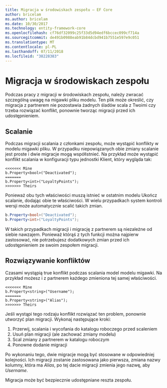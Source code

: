 ```yaml
---
title: Migracja w środowiskach zespołu — EF Core
author: bricelam
ms.author: bricelam
ms.date: 10/30/2017
ms.technology: entity-framework-core
ms.openlocfilehash: cf76df32099c25f33d5d94edf6bccec099cf714a
ms.sourcegitcommit: de491b0988eab91b84dcbd941b7551e597e9c051
ms.translationtype: MT
ms.contentlocale: pl-PL
ms.lasthandoff: 07/11/2018
ms.locfileid: "38228383"
---
```

<a name="migrations-in-team-environments"></a>Migracja w środowiskach zespołu
===============================
Podczas pracy z migracji w środowiskach zespołu, należy zwracać szczególną uwagę na migawki pliku modelu. Ten plik może określić, czy migracja z partnerem nie pozostawia żadnych śladów scala z Twoimi czy trzeba rozwiązać konflikt, ponownie tworząc migracji przed ich udostępnieniem.

<a name="merging"></a>Scalanie
-------
Podczas migracji scalania z członkami zespołu, może wystąpić konflikty w modelu migawki pliku. W przypadku niepowiązanych obie zmiany scalanie jest proste i dwie migracje mogą współistnieć. Na przykład może wystąpić konflikt scalania w konfiguracji typu jednostki Klient, który wygląda tak:

    <<<<<<< Mine
    b.Property<bool>("Deactivated");
    =======
    b.Property<int>("LoyaltyPoints");
    >>>>>>> Theirs

Ponieważ obu tych właściwości muszą istnieć w ostatnim modelu Ukończ scalanie, dodając obie te właściwości. W wielu przypadkach system kontroli wersji może automatycznie scalić takich zmian.

``` csharp
b.Property<bool>("Deactivated");
b.Property<int>("LoyaltyPoints");
```

W takich przypadkach migracji i migrację z partnerem są niezależne od siebie nawzajem. Ponieważ którąś z tych funkcji można najpierw zastosować, nie potrzebujesz dodatkowych zmian przed ich udostępnieniem ze swoim zespołem migracji.

<a name="resolving-conflicts"></a>Rozwiązywanie konfliktów
-------------------
Czasami wystąpią true konflikt podczas scalania model modelu migawki. Na przykład możesz i z partnerem każdego zmieniona tej samej właściwości.

    <<<<<<< Mine
    b.Property<string>("Username");
    =======
    b.Property<string>("Alias");
    >>>>>>> Theirs

Jeśli wystąpi tego rodzaju konflikt rozwiązać ten problem, ponownie utworzyć plan migracji. Wykonaj następujące kroki:

1. Przerwij, scalania i wycofania do katalogu roboczego przed scaleniem
2. Usuń plan migracji (ale zachować zmiany modelu)
3. Scal zmiany z partnerem w katalogu roboczym
4. Ponowne dodanie migracji

Po wykonaniu tego, dwie migracje mogą być stosowane w odpowiedniej kolejności. Ich migracji zostanie zastosowana jako pierwsza, zmiana nazwy kolumny, która ma *Alias*, po tej dacie migracji zmienia jego nazwę, aby *Username*.

Migracja może być bezpiecznie udostępniane reszta zespołu.
